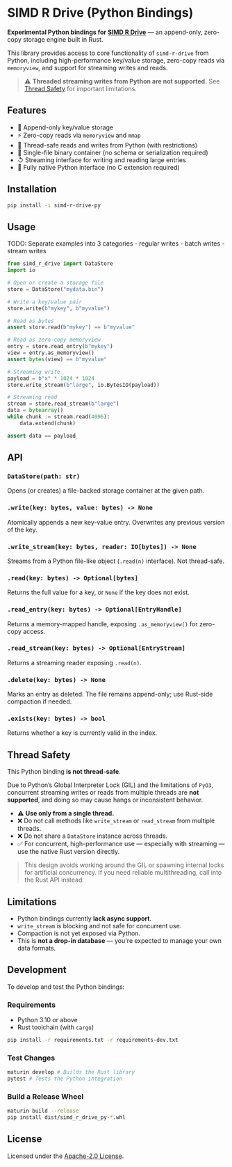 # SIMD R Drive (Python Bindings)

**Experimental Python bindings for [SIMD R Drive](https://crates.io/crates/simd-r-drive)** — an append-only, zero-copy storage engine built in Rust.

This library provides access to core functionality of `simd-r-drive` from Python, including high-performance key/value storage, zero-copy reads via `memoryview`, and support for streaming writes and reads.

> ⚠ **Threaded streaming writes from Python are not supported.** See [Thread Safety](#thread-safety) for important limitations.

## Features

* 🔑 Append-only key/value storage
* ⚡ Zero-copy reads via `memoryview` and `mmap`
* 🧵 Thread-safe reads and writes from Python (with restrictions)
* 📆 Single-file binary container (no schema or serialization required)
* ↺ Streaming interface for writing and reading large entries
* 🐍 Fully native Python interface (no C extension required)

## Installation

```sh
pip install -i simd-r-drive-py
```

## Usage

TODO: Separate examples into 3 categories
    - regular writes
    - batch writes
    - stream writes

```python
from simd_r_drive import DataStore
import io

# Open or create a storage file
store = DataStore("mydata.bin")

# Write a key/value pair
store.write(b"mykey", b"myvalue")

# Read as bytes
assert store.read(b"mykey") == b"myvalue"

# Read as zero-copy memoryview
entry = store.read_entry(b"mykey")
view = entry.as_memoryview()
assert bytes(view) == b"myvalue"

# Streaming write
payload = b"x" * 1024 * 1024
store.write_stream(b"large", io.BytesIO(payload))

# Streaming read
stream = store.read_stream(b"large")
data = bytearray()
while chunk := stream.read(4096):
    data.extend(chunk)

assert data == payload
```

## API

### `DataStore(path: str)`

Opens (or creates) a file-backed storage container at the given path.

### `.write(key: bytes, value: bytes) -> None`

Atomically appends a new key-value entry. Overwrites any previous version of the key.

### `.write_stream(key: bytes, reader: IO[bytes]) -> None`

Streams from a Python file-like object (`.read(n)` interface). Not thread-safe.

### `.read(key: bytes) -> Optional[bytes]`

Returns the full value for a key, or `None` if the key does not exist.

### `.read_entry(key: bytes) -> Optional[EntryHandle]`

Returns a memory-mapped handle, exposing `.as_memoryview()` for zero-copy access.

### `.read_stream(key: bytes) -> Optional[EntryStream]`

Returns a streaming reader exposing `.read(n)`.

### `.delete(key: bytes) -> None`

Marks an entry as deleted. The file remains append-only; use Rust-side compaction if needed.

### `.exists(key: bytes) -> bool`

Returns whether a key is currently valid in the index.

## Thread Safety

This Python binding **is not thread-safe**.

Due to Python’s Global Interpreter Lock (GIL) and the limitations of `PyO3`, concurrent streaming writes or reads from multiple threads are **not supported**, and doing so may cause hangs or inconsistent behavior.

* ⚠ **Use only from a single thread.**
* ❌ Do not call methods like `write_stream` or `read_stream` from multiple threads.
* ❌ Do not share a `DataStore` instance across threads.
* ✅ For concurrent, high-performance use — especially with streaming — use the native Rust version directly.

> This design avoids working around the GIL or spawning internal locks for artificial concurrency. If you need reliable multithreading, call into the Rust API instead.

## Limitations

* Python bindings currently **lack async support**.
* `write_stream` is blocking and not safe for concurrent use.
* Compaction is not yet exposed via Python.
* This is **not a drop-in database** — you're expected to manage your own data formats.

## Development

To develop and test the Python bindings:

### Requirements

- Python 3.10 or above
- Rust toolchain (with `cargo`)

```sh
pip install -r requirements.txt -r requirements-dev.txt
```

### Test Changes

```sh
maturin develop # Builds the Rust library
pytest # Tests the Python integration
```

### Build a Release Wheel

```bash
maturin build --release
pip install dist/simd_r_drive_py-*.whl
```

## License

Licensed under the [Apache-2.0 License](LICENSE).
